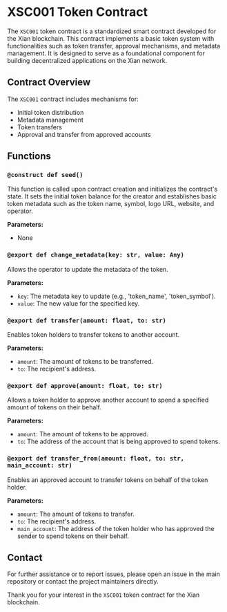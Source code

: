 # XSC001 Token Contract

The `XSC001` token contract is a standardized smart contract developed for the Xian blockchain. This contract implements a basic token system with functionalities such as token transfer, approval mechanisms, and metadata management. It is designed to serve as a foundational component for building decentralized applications on the Xian network.

## Contract Overview

The `XSC001` contract includes mechanisms for:

- Initial token distribution
- Metadata management
- Token transfers
- Approval and transfer from approved accounts

## Functions

### `@construct def seed()`

This function is called upon contract creation and initializes the contract's state. It sets the initial token balance for the creator and establishes basic token metadata such as the token name, symbol, logo URL, website, and operator.

**Parameters:**
- None

### `@export def change_metadata(key: str, value: Any)`

Allows the operator to update the metadata of the token.

**Parameters:**
- `key`: The metadata key to update (e.g., 'token_name', 'token_symbol').
- `value`: The new value for the specified key.

### `@export def transfer(amount: float, to: str)`

Enables token holders to transfer tokens to another account.

**Parameters:**
- `amount`: The amount of tokens to be transferred.
- `to`: The recipient's address.

### `@export def approve(amount: float, to: str)`

Allows a token holder to approve another account to spend a specified amount of tokens on their behalf.

**Parameters:**
- `amount`: The amount of tokens to be approved.
- `to`: The address of the account that is being approved to spend tokens.

### `@export def transfer_from(amount: float, to: str, main_account: str)`

Enables an approved account to transfer tokens on behalf of the token holder.

**Parameters:**
- `amount`: The amount of tokens to transfer.
- `to`: The recipient's address.
- `main_account`: The address of the token holder who has approved the sender to spend tokens on their behalf.


## Contact

For further assistance or to report issues, please open an issue in the main repository or contact the project maintainers directly.

Thank you for your interest in the `XSC001` token contract for the Xian blockchain.
